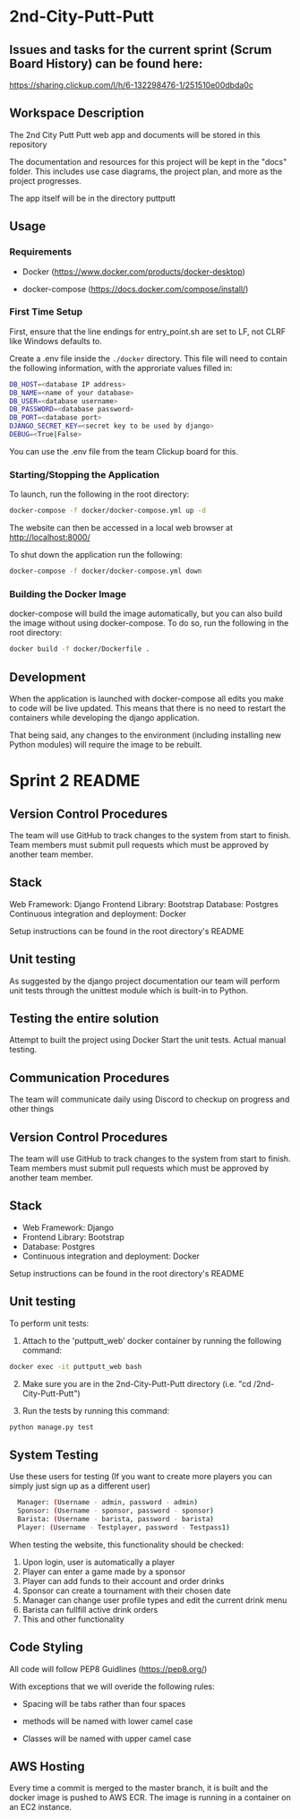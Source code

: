 # 2nd-City-Putt-Putt

## Issues and tasks for the current sprint (Scrum Board History) can be found here:
https://sharing.clickup.com/l/h/6-132298476-1/251510e00dbda0c

## Workspace Description
The 2nd City Putt Putt web app and documents will be stored in this repository

The documentation and resources for this project will be kept in the "docs" folder. This includes use case diagrams, the project plan, and more as the project progresses.

The app itself will be in the directory puttputt

## Usage

### Requirements

- Docker (<https://www.docker.com/products/docker-desktop>)

- docker-compose (<https://docs.docker.com/compose/install/>)

### First Time Setup

First, ensure that the line endings for entry_point.sh are set to LF, not CLRF like Windows defaults to.

Create a .env file inside the `./docker` directory. This file will need
to contain the following information, with the approriate values filled
in:

```bash
DB_HOST=<database IP address>
DB_NAME=<name of your database>
DB_USER=<database username>
DB_PASSWORD=<database password>
DB_PORT=<database port>
DJANGO_SECRET_KEY=<secret key to be used by django>
DEBUG=<True|False>
```

You can use the .env file from the team Clickup board for this.

### Starting/Stopping the Application

To launch, run the following in the root directory:

```bash
docker-compose -f docker/docker-compose.yml up -d
```

The website can then be accessed in a local web browser at
<http://localhost:8000/>

To shut down the application run the following:

```bash
docker-compose -f docker/docker-compose.yml down
```

### Building the Docker Image

docker-compose will build the image automatically, but you can also
build the image without using docker-compose. To do so, run the
following in the root directory:

```bash
docker build -f docker/Dockerfile .
```

## Development

When the application is launched with docker-compose all edits you make
to code will be live updated. This means that there is no need to
restart the containers while developing the django application.

That being said, any changes to the environment (including installing
new Python modules) will require the image to be rebuilt.

# Sprint 2 README

## Version Control Procedures
The team will use GitHub to track changes to the system from start to finish. Team members must submit pull requests which must be approved by another team member. 

## Stack
Web Framework: Django
Frontend Library: Bootstrap
Database: Postgres
Continuous integration and deployment: Docker

Setup instructions can be found in the root directory's README

## Unit testing
As suggested by the django project documentation our team will perform unit tests through the unittest module which is built-in to Python.

## Testing the entire solution
Attempt to built the project using Docker
Start the unit tests. 
Actual manual testing.

## Communication Procedures
The team will communicate daily using Discord to checkup on progress and other things

## Version Control Procedures
The team will use GitHub to track changes to the system from start to finish. Team members must submit pull requests which must be approved by another team member. 

## Stack
- Web Framework: Django
- Frontend Library: Bootstrap
- Database: Postgres
- Continuous integration and deployment: Docker

Setup instructions can be found in the root directory's README

## Unit testing
To perform unit tests:

1. Attach to the 'puttputt_web' docker container by running the following command:

```bash
docker exec -it puttputt_web bash
```

2. Make sure you are in the 2nd-City-Putt-Putt directory (i.e. "cd <path to directory>/2nd-City-Putt-Putt")

3. Run the tests by running this command:

```bash
python manage.py test
```

## System Testing
  
Use these users for testing (If you want to create more players you can simply just sign up as a different user)
```bash
  Manager: (Username - admin, password - admin)
  Sponsor: (Username - sponsor, password - sponsor)
  Barista: (Username - barista, password - barista)
  Player: (Username - Testplayer, password - Testpass1)
```
When testing the website, this functionality should be checked:
1. Upon login, user is automatically a player
2. Player can enter a game made by a sponsor
3. Player can add funds to their account and order drinks
4. Sponsor can create a tournament with their chosen date
5. Manager can change user profile types and edit the current drink menu
6. Barista can fullfill active drink orders
7. This and other functionality


## Code Styling

All code will follow PEP8 Guidlines (<https://pep8.org/>)

With exceptions that we will overide the following rules:

- Spacing will be tabs rather than four spaces

- methods will be named with lower camel case

- Classes will be named with upper camel case

## AWS Hosting
  
Every time a commit is merged to the master branch, it is built and the docker image is pushed to AWS ECR.
The image is running in a container on an EC2 instance.

